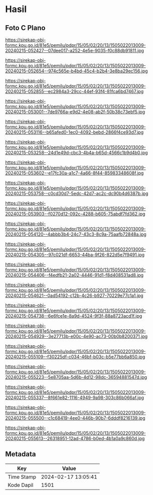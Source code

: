 # Hasil

## Foto C Plano

https://sirekap-obj-formc.kpu.go.id/81e5/pemilu/pdpr/15/05/02/20/13/1505022013009-20240215-052427--07dee017-a252-4e5e-9035-f0c88db91811.jpg

https://sirekap-obj-formc.kpu.go.id/81e5/pemilu/pdpr/15/05/02/20/13/1505022013009-20240215-052654--974c565e-b4bd-45c4-b2b4-3e8ba29ec156.jpg

https://sirekap-obj-formc.kpu.go.id/81e5/pemilu/pdpr/15/05/02/20/13/1505022013009-20240215-052855--ec2984a3-29cc-44ef-93f4-81fca6bd7467.jpg

https://sirekap-obj-formc.kpu.go.id/81e5/pemilu/pdpr/15/05/02/20/13/1505022013009-20240215-053001--7de9766a-e9d2-4e08-ab2f-50b38c73ebf5.jpg

https://sirekap-obj-formc.kpu.go.id/81e5/pemilu/pdpr/15/05/02/20/13/1505022013009-20240215-053116--b65afed0-1ec0-4092-bebd-2866f4ce93d7.jpg

https://sirekap-obj-formc.kpu.go.id/81e5/pemilu/pdpr/15/05/02/20/13/1505022013009-20240215-053258--24d1e49d-cbc3-4b4a-b65d-4566c1b9d4b0.jpg

https://sirekap-obj-formc.kpu.go.id/81e5/pemilu/pdpr/15/05/02/20/13/1505022013009-20240215-053602--e17fc30a-a1c7-4a66-8f44-85983348608f.jpg

https://sirekap-obj-formc.kpu.go.id/81e5/pemilu/pdpr/15/05/02/20/13/1505022013009-20240215-053758--c0cd30d7-5edc-42d7-ac2c-dc90b4d6387b.jpg

https://sirekap-obj-formc.kpu.go.id/81e5/pemilu/pdpr/15/05/02/20/13/1505022013009-20240215-053903--f0270d12-092c-4288-b605-75abdf7fd362.jpg

https://sirekap-obj-formc.kpu.go.id/81e5/pemilu/pdpr/15/05/02/20/13/1505022013009-20240215-054120--4abbb3b4-24c7-43c3-8c9a-75aafb72848a.jpg

https://sirekap-obj-formc.kpu.go.id/81e5/pemilu/pdpr/15/05/02/20/13/1505022013009-20240215-054305--97c021df-6653-44ba-9f26-822d5e7f9491.jpg

https://sirekap-obj-formc.kpu.go.id/81e5/pemilu/pdpr/15/05/02/20/13/1505022013009-20240215-054406--f4edfb21-2a02-4446-91d1-f8d408531ad8.jpg

https://sirekap-obj-formc.kpu.go.id/81e5/pemilu/pdpr/15/05/02/20/13/1505022013009-20240215-054621--0ad54192-c12b-4c26-b927-70229e77c1a1.jpg

https://sirekap-obj-formc.kpu.go.id/81e5/pemilu/pdpr/15/05/02/20/13/1505022013009-20240215-054738--6e6fce1e-8a9d-4524-9f3f-88a8723acd1f.jpg

https://sirekap-obj-formc.kpu.go.id/81e5/pemilu/pdpr/15/05/02/20/13/1505022013009-20240215-054929--3e27713b-e00c-4e90-ac73-00b0b8200371.jpg

https://sirekap-obj-formc.kpu.go.id/81e5/pemilu/pdpr/15/05/02/20/13/1505022013009-20240215-055109--f30225df-c034-46bf-b03c-b5e77bb6a850.jpg

https://sirekap-obj-formc.kpu.go.id/81e5/pemilu/pdpr/15/05/02/20/13/1505022013009-20240215-055223--5e8705aa-5d6b-4d12-98dc-36594881547d.jpg

https://sirekap-obj-formc.kpu.go.id/81e5/pemilu/pdpr/15/05/02/20/13/1505022013009-20240215-055337--8f661e82-1116-4949-9a98-303c86b066af.jpg

https://sirekap-obj-formc.kpu.go.id/81e5/pemilu/pdpr/15/05/02/20/13/1505022013009-20240215-055500--c1c68419-4ee0-446b-90b7-6dddf8216139.jpg

https://sirekap-obj-formc.kpu.go.id/81e5/pemilu/pdpr/15/05/02/20/13/1505022013009-20240215-055613--26318951-12ad-4786-b0ed-4b1a0a9c860d.jpg


## Metadata

| Key        | Value               |
| ---------- | ------------------- |
| Time Stamp | 2024-02-17 13:05:41 |
| Kode Dapil | 1501                |




